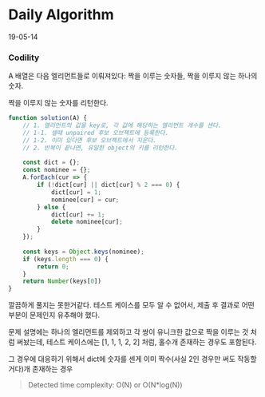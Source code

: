 # Daily Algorithm
19-05-14
### Codility
A 배열은 다음 엘리먼트들로 이뤄져있다: 짝을 이루는 숫자들, 짝을 이루지 않는 하나의 숫자.

짝을 이루지 않는 숫자를 리턴한다.

```js
function solution(A) {
    // 1. 엘리먼트의 값을 key로, 각 값에 해당하는 엘리먼트 개수를 센다.
    // 1-1. 셀때 unpaired 후보 오브젝트에 등록한다.
    // 1-2. 이미 있다면 후보 오브젝트에서 지운다.
    // 2. 반복이 끝나면, 유일한 object의 키를 리턴한다.
    
    const dict = {};
    const nominee = {};
    A.forEach(cur => {
        if (!dict[cur] || dict[cur] % 2 === 0) {
            dict[cur] = 1;
            nominee[cur] = cur;
        } else {
            dict[cur] += 1;
            delete nominee[cur];
        }
    });
    
    const keys = Object.keys(nominee);
    if (keys.length === 0) {
        return 0;
    }
    return Number(keys[0])
}
```

깔끔하게 풀지는 못한거같다. 테스트 케이스를 모두 알 수 없어서, 제출 후 결과로 어떤부분이 문제인지 유추해야 했다.

문제 설명에는 하나의 엘리먼트를 제외하고 각 쌍이 유니크한 값으로 짝을 이루는 것 처럼 써놨는데, 테스트 케이스에는 [1, 1, 1, 2, 2] 처럼, 홀수개 존재하는 경우도 포함된다.

그 경우에 대응하기 위해서 dict에 숫자를 센게 이미 짝수(사실 2인 경우만 써도 작동할거다)개 존재하는 경우 

> Detected time complexity: O(N) or O(N*log(N))
<!--stackedit_data:
eyJoaXN0b3J5IjpbLTkxMDU1MjY1LC0yMDE1MjE4ODQxLDYzMz
IyODg0OSwyODA4NDQ3MjFdfQ==
-->